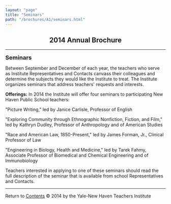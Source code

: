 ```yaml
---
layout: "page"
title: "Seminars"
path: "/brochures/A1/seminars.html"
---
```

<main>
<title>Seminars </title>
<h2 align="center">2014 Annual Brochure</h2> 
<hr/>
<font size="4"><b>Seminars</b></font>
<p>
Between September and December of each year, the teachers who serve as Institute Representatives and Contacts canvass their colleagues and determine the subjects they would like the Institute to treat. The Institute organizes seminars that address teachers' requests and interests.
</p><p>
<b>Offerings:</b> In 2014 the Institute will offer four seminars to participating New Haven Public School teachers:
</p><p>
"Picture Writing," led by Janice Carlisle, Professor of English 
</p><p>
"Exploring Community through Ethnographic Nonfiction, Fiction, and Film," led by Kathryn Dudley, Professor of Anthropology and of American Studies  
</p><p>
"Race and American Law, 1850-Present," led by James Forman, Jr., Clinical Professor of Law
</p><p>
"Engineering in Biology, Health and Medicine," led by Tarek Fahmy, Associate Professor of Biomedical and Chemical Engineering and of Immunobiology  
</p><p>
Teachers interested in applying to one of these seminars should read the full description of the seminar that is available from school Representatives and Contacts.
</p>
<hr/>
<a align="left">Return to </a><a href="./">Contents</a>
© 2014 by the Yale-New Haven Teachers Institute
</main>